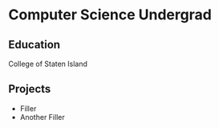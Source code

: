 # Computer Science Undergrad

## Education
College of Staten Island

## Projects
+ Filler
+ Another Filler

